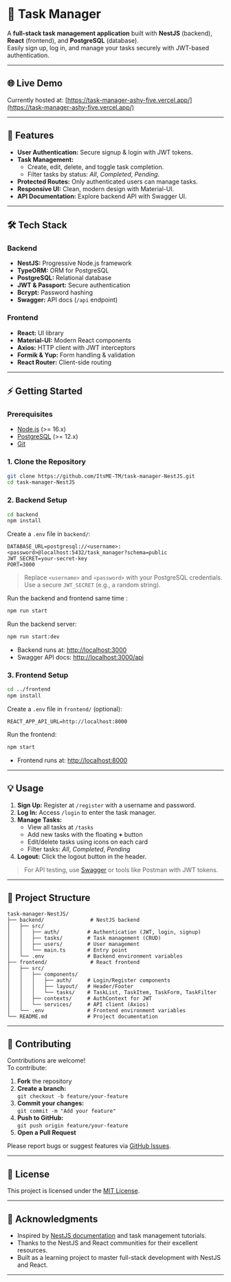 # 📝 Task Manager

A **full-stack task management application** built with **NestJS** (backend), **React** (frontend), and **PostgreSQL** (database).  
Easily sign up, log in, and manage your tasks securely with JWT-based authentication.

---

## 🌐 Live Demo

Currently hosted at: [https://task-manager-ashy-five.vercel.app/](https://task-manager-ashy-five.vercel.app/)

---

## 🚀 Features

- **User Authentication:** Secure signup & login with JWT tokens.
- **Task Management:**  
     - Create, edit, delete, and toggle task completion.
     - Filter tasks by status: _All_, _Completed_, _Pending_.
- **Protected Routes:** Only authenticated users can manage tasks.
- **Responsive UI:** Clean, modern design with Material-UI.
- **API Documentation:** Explore backend API with Swagger UI.

---

## 🛠️ Tech Stack

### Backend

- **NestJS:** Progressive Node.js framework
- **TypeORM:** ORM for PostgreSQL
- **PostgreSQL:** Relational database
- **JWT & Passport:** Secure authentication
- **Bcrypt:** Password hashing
- **Swagger:** API docs (`/api` endpoint)

### Frontend

- **React:** UI library
- **Material-UI:** Modern React components
- **Axios:** HTTP client with JWT interceptors
- **Formik & Yup:** Form handling & validation
- **React Router:** Client-side routing

---

## ⚡ Getting Started

### Prerequisites

- [Node.js](https://nodejs.org/) (>= 16.x)
- [PostgreSQL](https://www.postgresql.org/) (>= 12.x)
- [Git](https://git-scm.com/)

### 1. Clone the Repository

```bash
git clone https://github.com/ItsME-TM/task-manager-NestJS.git
cd task-manager-NestJS
```

### 2. Backend Setup

```bash
cd backend
npm install
```

Create a `.env` file in `backend/`:

```env
DATABASE_URL=postgresql://<username>:<password>@localhost:5432/task_manager?schema=public
JWT_SECRET=your-secret-key
PORT=3000
```
> Replace `<username>` and `<password>` with your PostgreSQL credentials.  
> Use a secure `JWT_SECRET` (e.g., a random string).

Run the backend and frontend same time :

```bash
npm run start
```

Run the backend server:

```bash
npm run start:dev
```

- Backend runs at: [http://localhost:3000](http://localhost:3000)
- Swagger API docs: [http://localhost:3000/api](http://localhost:3000/api)

### 3. Frontend Setup

```bash
cd ../frontend
npm install
```

Create a `.env` file in `frontend/` (optional):

```env
REACT_APP_API_URL=http://localhost:8000
```

Run the frontend:

```bash
npm start
```

- Frontend runs at: [http://localhost:8000](http://localhost:8000)

---

## 💡 Usage

1. **Sign Up:** Register at `/register` with a username and password.
2. **Log In:** Access `/login` to enter the task manager.
3. **Manage Tasks:**
      - View all tasks at `/tasks`
      - Add new tasks with the floating **+** button
      - Edit/delete tasks using icons on each card
      - Filter tasks: _All_, _Completed_, _Pending_
4. **Logout:** Click the logout button in the header.

> For API testing, use [Swagger](http://localhost:3000/api) or tools like Postman with JWT tokens.

---

## 📁 Project Structure

```
task-manager-NestJS/
├── backend/               # NestJS backend
│   ├── src/
│   │   ├── auth/         # Authentication (JWT, login, signup)
│   │   ├── tasks/        # Task management (CRUD)
│   │   ├── users/        # User management
│   │   └── main.ts       # Entry point
│   └── .env              # Backend environment variables
├── frontend/              # React frontend
│   ├── src/
│   │   ├── components/
│   │   │   ├── auth/     # Login/Register components
│   │   │   ├── layout/   # Header/Footer
│   │   │   └── tasks/    # TaskList, TaskItem, TaskForm, TaskFilter
│   │   ├── contexts/     # AuthContext for JWT
│   │   └── services/     # API client (Axios)
│   └── .env              # Frontend environment variables
└── README.md             # Project documentation
```

---

## 🤝 Contributing

Contributions are welcome!  
To contribute:

1. **Fork** the repository
2. **Create a branch:**  
      `git checkout -b feature/your-feature`
3. **Commit your changes:**  
      `git commit -m "Add your feature"`
4. **Push to GitHub:**  
      `git push origin feature/your-feature`
5. **Open a Pull Request**

Please report bugs or suggest features via [GitHub Issues](https://github.com/ItsME-TM/task-manager-NestJS/issues).

---

## 📜 License

This project is licensed under the [MIT License](LICENSE).

---

## 🙏 Acknowledgments

- Inspired by [NestJS documentation](https://docs.nestjs.com/) and task management tutorials.
- Thanks to the NestJS and React communities for their excellent resources.
- Built as a learning project to master full-stack development with NestJS and React.

---
